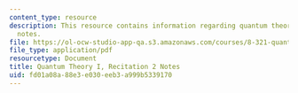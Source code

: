 ```yaml
---
content_type: resource
description: This resource contains information regarding quantum theory I, recitation
  notes.
file: https://ol-ocw-studio-app-qa.s3.amazonaws.com/courses/8-321-quantum-theory-i-fall-2017/fd01a08a88e3e030eeb3a999b5339170_MIT8_321F17_Rec2.pdf
file_type: application/pdf
resourcetype: Document
title: Quantum Theory I, Recitation 2 Notes
uid: fd01a08a-88e3-e030-eeb3-a999b5339170
---
```

